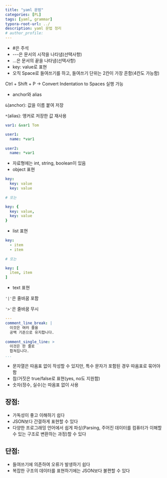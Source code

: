 ```yaml
---
title: "yaml 문법"
categories: [PL]
tags: [yaml, grammar]
typora-root-url: ../
description: yaml 문법 정리
# author_profile:
---
```


- #은 주석
- ---은 문서의 시작을 나타냄(선택사항)
- ...은 문서의 끝을 나타냄(선택사항)
- key: value로 표현
- 오직 Space로 들여쓰기를 하고, 들여쓰기 단위는 2칸이 가장 흔함(4칸도 가능함)

Ctrl + Shift + P &rarr; Convert Indentation to Spaces 실행 가능

- anchor와 alias

`&`(anchor): 값을 이름 붙여 저장

`*`(alias): 앵커로 저장한 값 재사용

```yaml
var1: &var1 Tom

user1:
  name: *var1
  
user2:
  name: *var1
```



- 자료형에는 int, string, boolean이 있음
- object 표현

```yaml
key:
  key: value
  key: value
	
# 또는

key: {
  key: value,
  key: value
}
```

- list 표현

```yaml
key:
  - item
  - item
	
# 또는

key: [
  item, item
]
```

- text 표현

`'|'`은 줄바꿈 포함

`'>'`은 줄바꿈 무시

```yaml
---
comment_line_break: |
  이것은 여러 줄을
  공백 기준으로 유지합니다.
	
comment_single_line: >
  이것은 한 줄로
  합쳐집니다.
...
```

- 문자열은 따옴표 없이 작성할 수 있지만, 특수 문자가 포함된 경우 따옴표로 묶어야 함
- 참/거짓은 true/false로 표현(yes, no도 지원함)
- 숫자(정수, 실수)는 따옴표 없이 사용



## 장점:

- 가독성이 좋고 이해하기 쉽다
- JSON보다 간결하게 표현할 수 있다
- 다양한 프로그래밍 언어에서 쉽게 파싱(Parsing, 주어진 데이터를 컴퓨터가 이해할 수 있는 구조로 변환하는 과정)할 수 있다

## 단점:

- 들여쓰기에 의존하여 오류가 발생하기 쉽다
- 복잡한 구조의 데이터를 표현하기에는 JSON보다 불편할 수 있다
